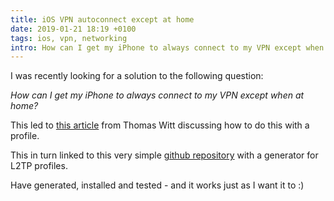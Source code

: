 ```yaml
---
title: iOS VPN autoconnect except at home
date: 2019-01-21 18:19 +0100
tags: ios, vpn, networking
intro: How can I get my iPhone to always connect to my VPN except when at home?
---
```


I was recently looking for a solution to the following question:

_How can I get my iPhone to always connect to my VPN except when at home?_

This led to [this article](https://thomas-witt.com/auto-connect-your-ios-device-to-a-vpn-when-joining-an-unknown-wifi-d1df8100c4ba) from Thomas Witt discussing how to do this with a profile.

This in turn linked to this very simple [github repository](https://github.com/klinquist/iOS-VPN-Autoconnect) with a generator for L2TP profiles.

Have generated, installed and tested - and it works just as I want it to :)
